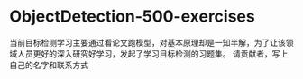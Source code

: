 # ObjectDetection-500-exercises
当前目标检测学习主要通过看论文跑模型，对基本原理却是一知半解，为了让该领域人员更好的深入研究好学习，发起了学习目标检测的习题集。
请贡献者，写上自己的名字和联系方式

